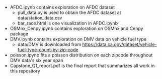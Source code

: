 - AFDC.ipynb contains exploration on AFDC dataset
  - pull_data.py is used to obtain the AFDC dataset at data/station_data.csv
  - bar_race.html is one visualization in AFDC.ipynb
- OSMnx_Cenpy.ipynb contains exploration on OSMnx and Cenpy package
- DMV.ipynb contains exploration on DMV data on vehicle fuel type
  -  data/DMV is downloaded from https://data.ca.gov/dataset/vehicle-fuel-type-count-by-zip-code
- poisson.ipynb fits a poisson distribution on each zipcode throughout DMV data's six year span
- Capstone_Q1_report.pdf is the final report that summarizes all work in this repository
